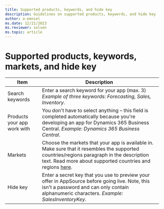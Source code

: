 ```yaml
---
title: Supported products, keywords, and hide key
description: Guidelines on supported products, keywords, and hide key
author: a-emniel
ms.date: 12/21/2023
ms.reviewer: solsen
ms.topic: article
---
```


# Supported products, keywords, markets, and hide key

| Item| Description |
|-------------|--------------|
Search keywords | Enter a search keyword for your app (max. 3) *Example of three keywords:* *Forecasting, Sales, Inventory*.|
|Products your app work with | You don't have to select anything – this field is completed automatically because you're developing an app for Dynamics 365 Business Central. *Example:* *Dynamics 365 Business Central*. |
Markets | Choose the markets that your app is available in. Make sure that it resembles the supported countries/regions paragraph in the description text. Read more about supported countries and regions [here](../../compliance/apptest-countries-and-translations.md).
Hide key| Enter a secret key that you use to preview your offer in AppSource before going live. Note, this isn't a password and can only contain alphanumeric characters. *Example:* *SalesInventoryKey*.
